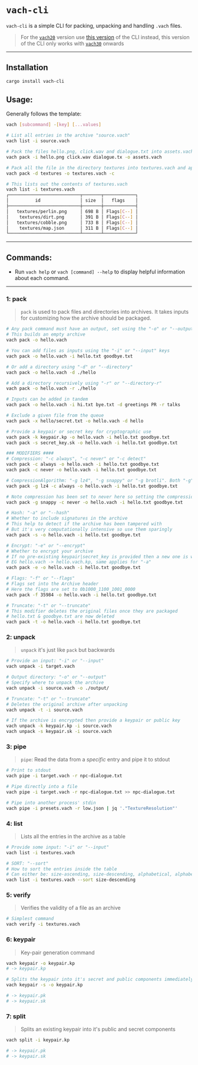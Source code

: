 # **`vach-cli`**

`vach-cli` is a simple CLI for packing, unpacking and handling `.vach` files.

> For the [`vach20`](https://crates.io/crates/vach/0.2.3) version use [this version](https://crates.io/crates/vach-cli/0.3.3) of the CLI instead, this version of the CLI only works with [`vach30`](https://crates.io/crates/vach/0.3.5) onwards

---

## **Installation**

```sh
cargo install vach-cli
```

## **Usage:**

Generally follows the template:

```sh
vach [subcommand] -[key] [...values]
```

```sh
# List all entries in the archive "source.vach"
vach list -i source.vach

# Pack the files hello.png, click.wav and dialogue.txt into assets.vach
vach pack -i hello.png click.wav dialogue.tx -o assets.vach

# Pack all the file in the directory textures into textures.vach and apply compression
vach pack -d textures -o textures.vach -c

# This lists out the contents of textures.vach
vach list -i textures.vach
┌───────────────────────────┬───────┬────────────┐
│          id               │ size  │   flags    │
├───────────────────────────┼───────┼────────────┤
│   textures/perlin.png     │ 698 B │ Flags[C--] │
│    textures/dirt.png      │ 391 B │ Flags[C--] │
│   textures/cobble.png     │ 733 B │ Flags[C--] │
│    textures/map.json      │ 311 B │ Flags[C--] │
└───────────────────────────┴───────┴────────────┘
```

---

## **Commands:**

- Run `vach help` or `vach [command] --help` to display helpful information about each command.

---

### 1: pack

> `pack` is used to pack files and directories into archives. It takes inputs for customizing how the archive should be packaged.

```sh
# Any pack command must have an output, set using the "-o" or "--output" keys
# This builds an empty archive
vach pack -o hello.vach

# You can add files as inputs using the "-i" or "--input" keys
vach pack -o hello.vach -i hello.txt goodbye.txt

# Or add a directory using "-d" or "--directory"
vach pack -o hello.vach -d ./hello

# Add a directory recursively using "-r" or "--directory-r"
vach pack -o hello.vach -r ./hello

# Inputs can be added in tandem
vach pack -o hello.vach -i hi.txt bye.txt -d greetings PR -r talks

# Exclude a given file from the queue
vach pack -x hello/secret.txt -o hello.vach -d hello

# Provide a keypair or secret key for cryptographic use
vach pack -k keypair.kp -o hello.vach -i hello.txt goodbye.txt
vach pack -s secret_key.sk -o hello.vach -i hello.txt goodbye.txt

### MODIFIERS ####
# Compression: "-c always", "-c never" or "-c detect"
vach pack -c always -o hello.vach -i hello.txt goodbye.txt
vach pack -c never -o hello.vach -i hello.txt goodbye.txt

# CompressionAlgorithm: "-g lz4", "-g snappy" or "-g brotli". Both "-g" and "--compress-algo" keys work
vach pack -g lz4 -c always -o hello.vach -i hello.txt goodbye.txt

# Note compression has been set to never here so setting the compression algorithm to be used has no effect
vach pack -g snappy -c never -o hello.vach -i hello.txt goodbye.txt

# Hash: "-a" or "--hash"
# Whether to include signatures in the archive
# This help to detect if the archive has been tampered with
# But it's very computationally intensive so use them sparingly
vach pack -s -o hello.vach -i hello.txt goodbye.txt

# Encrypt: "-e" or "--encrypt"
# Whether to encrypt your archive
# If no pre-existing keypair|secret_key is provided then a new one is written: `${OUTPUT_ARCHIVE}.kp`
# EG hello.vach -> hello.vach.kp, same applies for "-a"
vach pack -e -o hello.vach -i hello.txt goodbye.txt

# Flags: "-f" or "--flags"
# Flags set into the Archive header
# Here the flags are set to 0b1000_1100_1001_0000
vach pack -f 35984 -o hello.vach -i hello.txt goodbye.txt

# Truncate: "-t" or "--truncate"
# This modifier deletes the original files once they are packaged
# hello.txt & goodbye.txt are now deleted
vach pack -t -o hello.vach -i hello.txt goodbye.txt
```

### 2: unpack

>`unpack` it's just like `pack` but backwards

```sh
# Provide an input: "-i" or "--input"
vach unpack -i target.vach

# Output directory: "-o" or "--output"
# Specify where to unpack the archive
vach unpack -i source.vach -o ./output/

# Truncate: "-t" or "--truncate"
# Deletes the original archive after unpacking
vach unpack -t -i source.vach

# If the archive is encrypted then provide a keypair or public key
vach unpack -k keypair.kp -i source.vach
vach unpack -s keypair.sk -i source.vach
```

### 3: pipe

>`pipe`: Read the data from a _specific_ entry and pipe it to stdout

```sh
# Print to stdout
vach pipe -i target.vach -r npc-dialogue.txt

# Pipe directly into a file
vach pipe -i target.vach -r npc-dialogue.txt >> npc-dialogue.txt

# Pipe into another process' stdin
vach pipe -i presets.vach -r low.json | jq '."TextureResolution"'
```

### 4: list

> Lists all the entries in the archive as a table

```sh
# Provide some input: "-i" or "--input"
vach list -i textures.vach

# SORT: "--sort"
# How to sort the entries inside the table
# Can either be: size-ascending, size-descending, alphabetical, alphabetical-reversed
vach list -i textures.vach --sort size-descending
```

### 5: verify

> Verifies the validity of a file as an archive

```sh
# Simplest command
vach verify -i textures.vach
```

### 6: keypair

> Key-pair generation command

```sh
vach keypair -o keypair.kp
# -> keypair.kp

# Splits the keypair into it's secret and public components immediately after generation
vach keypair -s -o keypair.kp

# -> keypair.pk
# -> keypair.sk
```

### 7: split

> Splits an existing keypair into it's public and secret components

```sh
vach split -i keypair.kp

# -> keypair.pk
# -> keypair.sk
```
